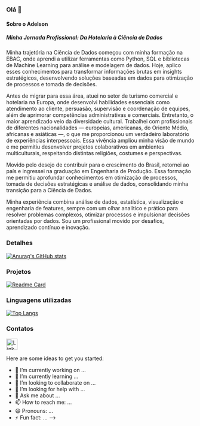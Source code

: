 ### Olá 👋

#### Sobre o Adelson
##### Minha Jornada Profissional: Da Hotelaria à Ciência de Dados

Minha trajetória na Ciência de Dados começou com minha formação na EBAC, onde aprendi a utilizar ferramentas como Python, SQL e bibliotecas de Machine Learning para análise e modelagem de dados. Hoje, aplico esses conhecimentos para transformar informações brutas em insights estratégicos, desenvolvendo soluções baseadas em dados para otimização de processos e tomada de decisões.

Antes de migrar para essa área, atuei no setor de turismo comercial e hotelaria na Europa, onde desenvolvi habilidades essenciais como atendimento ao cliente, persuasão, supervisão e coordenação de equipes, além de aprimorar competências administrativas e comerciais. Entretanto, o maior aprendizado veio da diversidade cultural. Trabalhei com profissionais de diferentes nacionalidades — europeias, americanas, do Oriente Médio, africanas e asiáticas —, o que me proporcionou um verdadeiro laboratório de experiências interpessoais. Essa vivência ampliou minha visão de mundo e me permitiu desenvolver projetos colaborativos em ambientes multiculturais, respeitando distintas religiões, costumes e perspectivas.

Movido pelo desejo de contribuir para o crescimento do Brasil, retornei ao país e ingressei na graduação em Engenharia de Produção. Essa formação me permitiu aprofundar conhecimentos em otimização de processos, tomada de decisões estratégicas e análise de dados, consolidando minha transição para a Ciência de Dados.

Minha experiência combina análise de dados, estatística, visualização e engenharia de features, sempre com um olhar analítico e prático para resolver problemas complexos, otimizar processos e impulsionar decisões orientadas por dados. Sou um profissional movido por desafios, aprendizado contínuo e inovação.


### Detalhes

[![Anurag's GitHub stats](https://github-readme-stats.vercel.app/api?username=pedrogithub1406&show_icons=true&theme=dark)](https://github.com/anuraghazra/github-readme-stats)

### Projetos

[![Readme Card](https://github-readme-stats.vercel.app/api/pin/?username=pedrogithub1406&repo=pedrogithub2406.github.io&theme=dark)](https://github.com/anuraghazra/github-readme-stats)


### Linguagens utilizadas

[![Top Langs](https://github-readme-stats.vercel.app/api/top-langs/?username=pedrogithub1406&layout=compact)](https://github.com/anuraghazra/github-readme-stats)

### Contatos

[<img src='https://img.shields.io/badge/LinkedIn-0077B5?style=for-the-badge&logo=linkedin&logoColor=white' alt='Linkedin' height='30'>](https://www.linkedin.com/in/pedrobrocaldi/)

Here are some ideas to get you started:

- 🔭 I’m currently working on ...
- 🌱 I’m currently learning ...
- 👯 I’m looking to collaborate on ...
- 🤔 I’m looking for help with ...
- 💬 Ask me about ...
- 📫 How to reach me: ...
- 😄 Pronouns: ...
- ⚡ Fun fact: ...
-->
